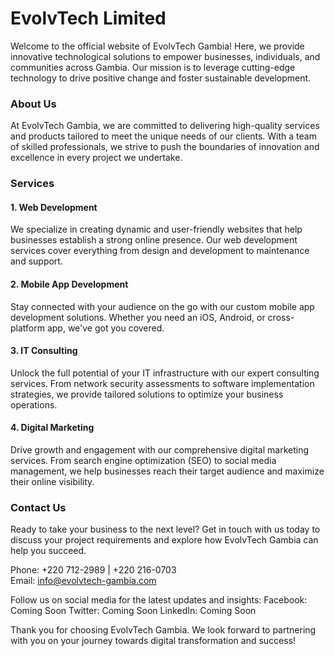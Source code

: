 # EvolvTech Limited
Welcome to the official website of EvolvTech Gambia! Here, we provide innovative technological solutions to empower businesses, individuals, and communities across Gambia. Our mission is to leverage cutting-edge technology to drive positive change and foster sustainable development.

### About Us

At EvolvTech Gambia, we are committed to delivering high-quality services and products tailored to meet the unique needs of our clients. With a team of skilled professionals, we strive to push the boundaries of innovation and excellence in every project we undertake.

### Services

#### 1. Web Development
   We specialize in creating dynamic and user-friendly websites that help businesses establish a strong online presence. Our web development services cover everything from design and development to maintenance and support.

#### 2. Mobile App Development
   Stay connected with your audience on the go with our custom mobile app development solutions. Whether you need an iOS, Android, or cross-platform app, we've got you covered.

#### 3. IT Consulting
   Unlock the full potential of your IT infrastructure with our expert consulting services. From network security assessments to software implementation strategies, we provide tailored solutions to optimize your business operations.

#### 4. Digital Marketing
   Drive growth and engagement with our comprehensive digital marketing services. From search engine optimization (SEO) to social media management, we help businesses reach their target audience and maximize their online visibility.

### Contact Us
Ready to take your business to the next level? Get in touch with us today to discuss your project requirements and explore how EvolvTech Gambia can help you succeed.

Phone: +220 712-2989 | +220 216-0703 <br/>
Email: info@evolvtech-gambia.com <br />

Follow us on social media for the latest updates and insights:
Facebook: Coming Soon
Twitter: Coming Soon
LinkedIn: Coming Soon

Thank you for choosing EvolvTech Gambia. We look forward to partnering with you on your journey towards digital transformation and success!
